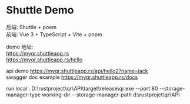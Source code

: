 # Shuttle Demo
后端: Shuttle + poem   
前端: Vue 3 + TypeScript + Vite + pnpm

demo 地址:   
<a href="https://myqr.shuttleapp.rs" target="_blank">https://myqr.shuttleapp.rs</a>  
<a href="https://myqr.shuttleapp.rs/hello" target="_blank">https://myqr.shuttleapp.rs/hello</a>

api demo https://myqr.shuttleapp.rs/api/hello2?name=jack  
swagger doc example https://myqr.shuttleapp.rs/docs  

run local :
D:\rustproject\qr\API\target\release\qr.exe --port 80 --storage-manager-type working-dir  --storage-manager-path d:\rustprojet\qr\API